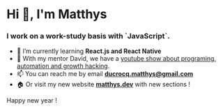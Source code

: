 <h1>Hi 👋, I'm Matthys</h1>
<h3>I work on a work-study basis with `JavaScript`.</h3>

- 🌱 I’m currently learning **React.js and React Native**
- 📝 With my mentor David, we have a [youtube show about programing, automation and growth hacking](https://bit.ly/office-hours-pirate-yt).
- 📫 You can reach me by email **ducrocq.matthys@gmail.com**
- 🏠 Or visit my new website [**matthys.dev**](https://matthys.dev/) with new sections !

Happy new year !